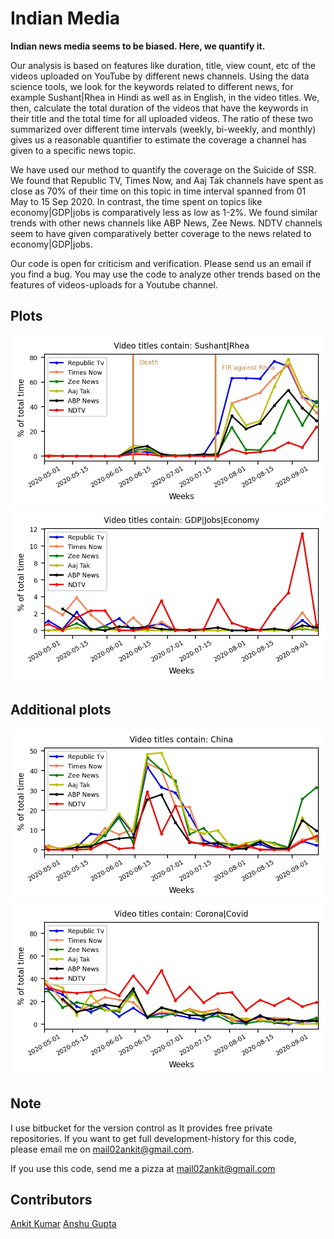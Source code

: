 # Indian Media
**Indian news media seems to be biased. Here, we quantify it.**

Our analysis is based on features like duration, title, view count, etc of the videos uploaded on YouTube by different
news channels. Using the data science tools, we look for the keywords related to different news, for example
Sushant|Rhea in Hindi as well as in English, in the video titles. We, then, calculate the total duration of the videos
that have the keywords in their title and the total time for all uploaded videos. The ratio of these two summarized over
different time intervals (weekly, bi-weekly, and monthly) gives us a reasonable quantifier to estimate the coverage a
channel has given to a specific news topic.

We have used our method to quantify the coverage on the Suicide of SSR. We found that Republic TV, Times Now, and Aaj
Tak channels have spent as close as 70% of their time on this topic in time interval spanned from 01 May to 15 Sep 2020.
In contrast, the time spent on topics like economy|GDP|jobs is comparatively less as low as 1-2%. We found similar
trends with other news channels like ABP News, Zee News. NDTV channels seem to have given comparatively better coverage
to the news related to economy|GDP|jobs.

Our code is open for criticism and verification. Please send us an email if you find a bug. You may use the code to
analyze other trends based on the features of videos-uploads for a Youtube channel. 

## Plots
![](SSR_coverage.jpg )
![](economy_coverage.jpg )

## Additional plots
![](china_coverage.jpg )
![](covid_coverage.jpg )

## Note
I use bitbucket for the version control as It provides free private repositories. If you want to get full development-history for this code, please email me on mail02ankit@gmail.com.

If you use this code, send me a pizza at mail02ankit@gmail.com

## Contributors
[Ankit Kumar](https://mail02ankit.github.io/)
[Anshu Gupta](https://anshu02gupta.github.io/)
